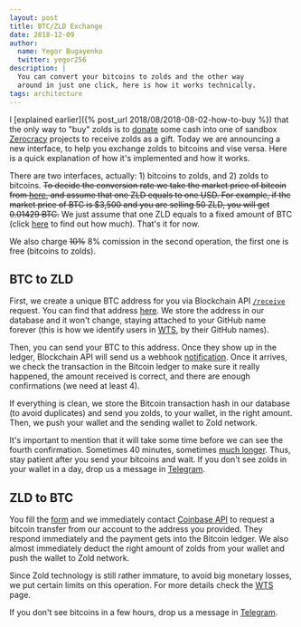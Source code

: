 ```yaml
---
layout: post
title: BTC/ZLD Exchange
date: 2018-12-09
author:
  name: Yegor Bugayenko
  twitter: yegor256
description: |
  You can convert your bitcoins to zolds and the other way
  around in just one click, here is how it works technically.
tags: architecture
---
```


I [explained earlier]({% post_url 2018/08/2018-08-02-how-to-buy %})
that the only way to "buy" zolds is to [donate](https://www.0crat.com/contrib/CAZPZR9FS) some
cash into one of sandbox [Zerocracy](https://www.zerocracy.com)
projects to receive zolds as a gift. Today
we are announcing a new interface, to help you exchange zolds to bitcoins and vise
versa. Here is a quick explanation of how it's implemented and how it works.

<!--more-->

There are two interfaces, actually: 1) bitcoins to zolds, and 2) zolds to bitcoins.
<del>To decide the conversion rate we take the market price of bitcoin from
[here](https://blockchain.info/ticker),
and assume that one ZLD equals to one USD. For example, if the market price of
BTC is $3,500 and you are selling 50 ZLD, you will get 0.01429 BTC.</del>
We just assume that one ZLD equals to a fixed amount of BTC
(click [here](https://wts.zold.io/quick) to find out how much).
That's it for now.

We also charge <del>10%</del> 8% comission in the second operation, the first
one is free (bitcoins to zolds).

## BTC to ZLD

First, we create a unique BTC address for you via Blockchain
API [`/receive`](https://www.blockchain.com/api/api_receive) request. You
can find that address [here](https://wts.zold.io/btc). We store the address
in our database and it won't change, staying attached to your GitHub name
forever (this is how we identify users in [WTS](https://wts.zold.io), by their GitHub names).

Then, you can send your BTC to this address. Once they show up in the ledger, Blockchain
API will send us a webhook [notification](https://www.blockchain.com/api/api_receive).
Once it arrives, we check the transaction in the Bitcoin ledger to make sure
it really happened, the amount received is correct, and there are enough
confirmations (we need at least 4).

If everything is clean, we store the Bitcoin transaction hash in our database (to
avoid duplicates) and send you zolds, to your wallet, in the right amount.
Then, we push your wallet and the sending wallet to Zold network.

It's important to mention that it will take some time before we can see
the fourth confirmation. Sometimes 40 minutes, sometimes
[much longer](https://www.blockchain.com/en/charts/avg-confirmation-time).
Thus, stay patient after you send your bitcoins and wait.
If you don't see zolds in your wallet in a day, drop us a message
in [Telegram](https://t.me/zold_io).

## ZLD to BTC

You fill the [form](https://wts.zold.io/btc) and we immediately contact
[Coinbase API](https://developers.coinbase.com/)
to request a bitcoin transfer from our account to the
address you provided. They respond immediately and the payment gets into
the Bitcoin ledger. We also almost immediately deduct the right amount
of zolds from your wallet and push the wallet to Zold network.

Since Zold technology is still rather immature, to avoid big monetary losses,
we put certain limits on this operation. For more details check the
[WTS](https://wts.zold.io) page.

If you don't see bitcoins in a few hours, drop us a message
in [Telegram](https://t.me/zold_io).

